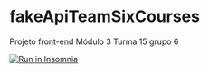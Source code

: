 # fakeApiTeamSixCourses
Projeto front-end Módulo 3 Turma 15 grupo 6

<a href="https://insomnia.rest/run/?label=API%20fake%20Team%20Six%20&uri=https%3A%2F%2Fgithub.com%2FTeam-Six-Courses%2FfakeApiTeamSixCourses%2Fblob%2Fmain%2FInsomnia_2023-03-07.json" target="_blank"><img src="https://insomnia.rest/images/run.svg" alt="Run in Insomnia"></a>
